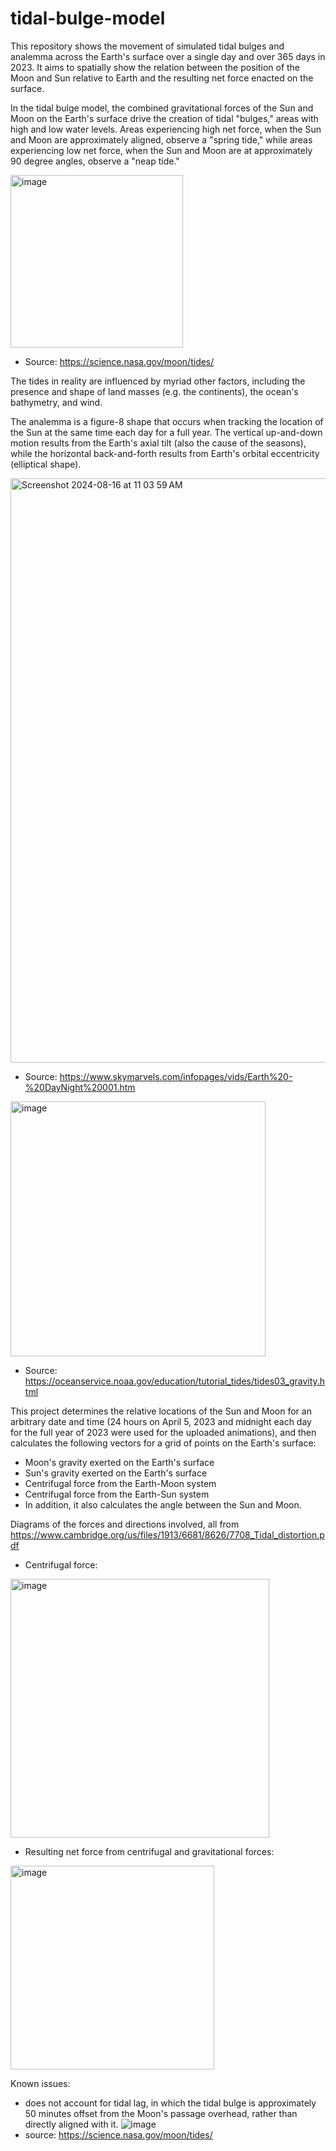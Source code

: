 # tidal-bulge-model

This repository shows the movement of simulated tidal bulges and analemma across the Earth's surface over a single day and over 365 days in 2023. It aims to spatially show the relation between the position of the Moon and Sun relative to Earth and the resulting net force enacted on the surface.

In the tidal bulge model, the combined gravitational forces of the Sun and Moon on the Earth's surface drive the creation of tidal "bulges," areas with high and low water levels. Areas experiencing high net force, when the Sun and Moon are approximately aligned, observe a "spring tide," while areas experiencing low net force, when the Sun and Moon are at approximately 90 degree angles, observe a "neap tide." 

<img width="276" alt="image" src="https://github.com/user-attachments/assets/36a3f870-ab16-4f36-8552-b3fc36d45cc7">

- Source: https://science.nasa.gov/moon/tides/


The tides in reality are influenced by myriad other factors, including the presence and shape of land masses (e.g. the continents), the ocean's bathymetry, and wind. 

The analemma is a figure-8 shape that occurs when tracking the location of the Sun at the same time each day for a full year. The vertical up-and-down motion results from the Earth's axial tilt (also the cause of the seasons), while the horizontal back-and-forth results from Earth's orbital eccentricity (elliptical shape). 

<img width="935" alt="Screenshot 2024-08-16 at 11 03 59 AM" src="https://github.com/user-attachments/assets/eece9d0d-8128-42ac-a648-9bb53d7c5272">

- Source: https://www.skymarvels.com/infopages/vids/Earth%20-%20DayNight%20001.htm


<img width="408" alt="image" src="https://github.com/user-attachments/assets/679582c6-281d-4573-9d2c-f527d3d4ff3e">

- Source: https://oceanservice.noaa.gov/education/tutorial_tides/tides03_gravity.html 

This project determines the relative locations of the Sun and Moon for an arbitrary date and time (24 hours on April 5, 2023 and midnight each day for the full year of 2023 were used for the uploaded animations), and then calculates the following vectors for a grid of points on the Earth's surface: 
- Moon's gravity exerted on the Earth's surface
- Sun's gravity exerted on the Earth's surface
- Centrifugal force from the Earth-Moon system
- Centrifugal force from the Earth-Sun system
- In addition, it also calculates the angle between the Sun and Moon.

Diagrams of the forces and directions involved, all from https://www.cambridge.org/us/files/1913/6681/8626/7708_Tidal_distortion.pdf

- Centrifugal force: 
<img width="414" alt="image" src="https://github.com/user-attachments/assets/5a8fc8e0-3be6-45e4-b6c8-aa265a0878e0">

- Resulting net force from centrifugal and gravitational forces: 
<img width="326" alt="image" src="https://github.com/user-attachments/assets/1dd18a3c-3b55-43e8-977f-b1accec42f10">

Known issues:
- does not account for tidal lag, in which the tidal bulge is approximately 50 minutes offset from the Moon's passage overhead, rather than directly aligned with it.
![image](https://github.com/user-attachments/assets/a163eac4-40b3-427e-bd3b-109698946d3d)
- source: https://science.nasa.gov/moon/tides/
